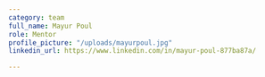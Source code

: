 ```yaml
---
category: team
full_name: Mayur Poul
role: Mentor
profile_picture: "/uploads/mayurpoul.jpg"
linkedin_url: https://www.linkedin.com/in/mayur-poul-877ba87a/

---
```

